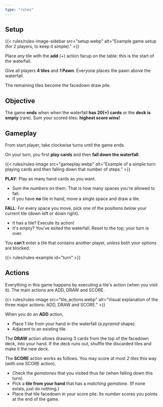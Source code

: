```yaml
---
type: "rules"
---
```


## Setup

{{< rules/rules-image-sidebar src="setup.webp" alt="Example game setup (for 2 players, to keep it simple)." >}}

Place any tile with the **add** (+) action facup on the table: this is the start of the waterfall.

Give all players **4 tiles** and **1 Pawn**. Everyone places the pawn above the waterfall.

The remaining tiles become the facedown draw pile.



## Objective

The game **ends** when when the waterfall **has 20(+) cards** or the **deck is empty** (rare). Sum your scored tiles: **highest score wins!**


## Gameplay

From start player, take clockwise turns until the game ends.

On your turn, you first **play cards** and then **fall down the waterfall**.

{{< rules/rules-image src="gameplay.webp" alt="Example of a simple turn: playing cards and then falling down that number of steps." >}}

**PLAY**: Play as many hand cards as you want. 

* Sum the _numbers_ on them. That is how many spaces you're allowed to fall.
* If you have **no** tile in hand, move a single space and draw a tile.

**FALL**: For every space you move, pick one of the positions _below_ your current tile (down left or down right).

* It has a tile? Execute its action!
* It's empty? You've exited the waterfall. Reset to the top; your turn is over.

You **can't** enter a tile that contains another player, _unless_ both your options are blocked.

{{< rules/rules-example id="turn" >}}


## Actions

Everything in this game happens by executing a tile's action (when you visit it). The main actions are ADD, DRAW and SCORE.

{{< rules/rules-image src="tile_actions.webp" alt="Visual explanation of the three major actions: ADD, DRAW and SCORE." >}}

When you do an **ADD** action,
* Place 1 tile from your hand in the waterfall (a _pyramid_ shape).
* Adjacent to an existing tile.

The **DRAW** action allows drawing 3 cards from the top of the facedown deck, into your hand. If the deck runs out, shuffle the discarded tiles and make it the new deck.

The **SCORE** action works as follows. You may score at most _2 tiles_ this way (with one SCORE action).
* Check the _gemstones_ that you visited thus far (when falling down this turn).
* Pick a **tile from your hand** that has a _matching gemstone_. (If none exists, just do nothing.)
* Place that tile facedown in your score pile. Its _number_ scores you points at the end of the game.

<div data-rulebook-table="actions"></div>

